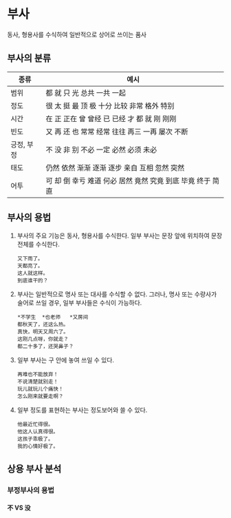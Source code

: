 # 부사

동사, 형용사를 수식하여 일반적으로 상어로 쓰이는 품사

## 부사의 분류

| 종류     | 예시                                       |
| ------ | ---------------------------------------- |
| 범위     | 都  就  只  光  总共  一共  一起                   |
| 정도     | 很  太  挺  最  顶  极  十分  比较  非常  格外  特别     |
| 시간     | 在  正  正在  曾  曾经  已  已经  才  都  就  刚  刚刚   |
| 빈도     | 又  再  还  也  常常  经常  往往  再三  一再  屡次  不断   |
| 긍정, 부정 | 不  没  非  别  不必  一定  必然  必须  未必           |
| 태도     | 仍然  依然  渐渐  逐渐  逐步  亲自  互相  忽然  突然       |
| 어투     | 可  却  倒  幸亏  难道  何必  居然  竟然  究竟  到底  毕竟  终于  简直 |

## 부사의 용법

1. 부사의 주요 기능은 동사, 형용사를 수식한다. 일부 부사는 문장 앞에 위치하여 문장 전체를 수식한다.

   ```
   又下雨了。
   天都亮了。
   这人就这样。 
   到底谁干的？
   ```

2. 부사는 일반적으로 명사 또는 대사를 수식할 수 없다. 그러나, 명사 또는 수량사가 술어로 쓰일 경우, 일부 부사들은 수식이 가능하다.

   ```
   *不学生  *也老师   *又房间   
   都秋天了，还这么热。
   真快，明天又周六了。
   这刚几点呀，你就走？
   都二十多了，还哭鼻子？
   ```

3. 일부 부사는 구 안에 놓여 쓰일 수 있다.

   ```
   再难也不能放弃！
   不说清楚就别走！
   玩儿就玩儿个痛快！
   怎么刚来就要走啊？
   ```

4. 일부 정도를 표현하는 부사는 정도보어와 쓸 수 있다.

   ```
   他最近忙得很。
   他这人认真得很。
   这孩子乖极了。
   我的心情好极了。
   ```

## 상용 부사 분석

### 부정부사의 용법

#### 不 VS 没